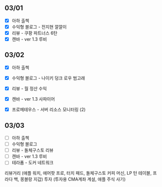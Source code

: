 ## 03/01

- [x] 아하 출첵
- [x] 수익형 블로그 - 전지현 깔깔이
- [x] 리뷰 - 쿠팡 파트너스 6탄
- [x] 캔바 - ver 1.3 루비

## 03/02

- [x] 아하 출첵 
- [x] 수익형 블로그 - 나이키 덩크 로우 범고래
- [x] 리뷰 - 월 정산 수익
- [x] 캔바 - ver 1.3 사파이어
- [x] 프로메테우스 - 서버 리소스 모니터링 (2)


## 03/03

- [ ] 아하 출첵 
- [ ] 수익형 블로그
- [ ] 리뷰 - 돌체구스토 리뷰
- [ ] 캔바 - ver 1.3 루비
- [ ] 테라폼 - 도커 네트워크

리뷰거리 (애플 워치, 에어팟 프로, 터치 패드, 돌체구스토 커피 머신, LP 턴 테이블, 프라다 백, 몽블랑 지갑) 
투자 (투자용 CMA계좌 계설, 애플 주식 사기)